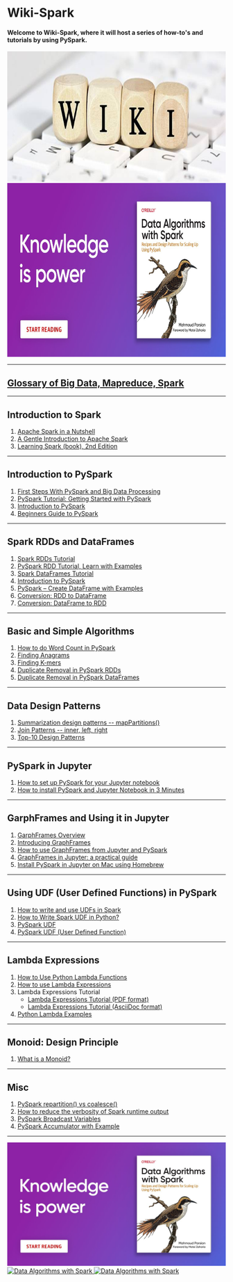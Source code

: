 # Wiki-Spark

#### Welcome to Wiki-Spark, where it will host a series of how-to's and tutorials by using PySpark.


<a href="https://www.oreilly.com/library/view/data-algorithms-with/9781492082378/">
    <img
        alt="Data Algorithms with Spark"
        src="./docs/wiki.jpeg"
        width="650" 
        height="300"
>


<a href="https://www.oreilly.com/library/view/data-algorithms-with/9781492082378/">
    <img
        alt="Data Algorithms with Spark"
        src="../images/data_algorithms_with_spark_knowledge_is_power.jpeg"
        width="650" 
        height="400"
>


-----

## [Glossary of Big Data, Mapreduce, Spark](https://github.com/mahmoudparsian/big-data-mapreduce-course/tree/master/slides/glossary/glossary_of_big_data_and_mapreduce.md)

-----

## Introduction to Spark

1. [Apache Spark in a Nutshell](https://www.linkedin.com/pulse/apache-spark-nutshell-brian-uri-/)
2. [A Gentle Introduction to Apache Spark](https://pages.databricks.com/rs/094-YMS-629/images/A-Gentle-Introduction-to-Apache-Spark.pdf)
3. [Learning Spark (book), 2nd Edition](https://pages.databricks.com/rs/094-YMS-629/images/LearningSpark2.0.pdf)

-----

## Introduction to PySpark

1. [First Steps With PySpark and Big Data Processing](https://realpython.com/pyspark-intro/)
2. [PySpark Tutorial: Getting Started with PySpark](https://www.datacamp.com/tutorial/pyspark-tutorial-getting-started-with-pyspark)
3. [Introduction to PySpark](https://annefou.github.io/pyspark/03-pyspark_context/)
4. [Beginners Guide to PySpark](https://towardsdatascience.com/beginners-guide-to-pyspark-bbe3b553b79f)

------

## Spark RDDs and DataFrames

1. [Spark RDDs Tutorial](https://github.com/mahmoudparsian/data-algorithms-with-spark/tree/master/code/bonus_chapters/pyspark_tutorial)
2. [PySpark RDD Tutorial, Learn with Examples](https://sparkbyexamples.com/pyspark-rdd)
3. [Spark DataFrames Tutorial](https://github.com/mahmoudparsian/data-algorithms-with-spark/tree/master/code/bonus_chapters/dataframes)
4. [Introduction to PySpark](https://medium.com/the-researchers-guide/introduction-to-pyspark-a61f7217398e)
5. [PySpark – Create DataFrame with Examples](https://sparkbyexamples.com/pyspark/different-ways-to-create-dataframe-in-pyspark/)
6. [Conversion: RDD to DataFrame](./docs/rdd_to_dataframe.md)
7. [Conversion: DataFrame to RDD](./docs/dataframe_to_rdd.md)

-----

## Basic and Simple Algorithms

1. [How to do Word Count in PySpark](https://github.com/mahmoudparsian/data-algorithms-with-spark/tree/master/code/bonus_chapters/wordcount/)
2. [Finding Anagrams](https://github.com/mahmoudparsian/data-algorithms-with-spark/tree/master/code/bonus_chapters/anagrams/python)
3. [Finding K-mers](https://github.com/mahmoudparsian/data-algorithms-with-spark/tree/master/code/bonus_chapters/k-mers)
4. [Duplicate Removal in PySpark RDDs](./docs/duplicate_removal_rdd.md)
5. [Duplicate Removal in PySpark DataFrames](./docs/duplicate_removal_dataframe.md)

-----

## Data Design Patterns

1. [Summarization design patterns -- mapPartitions()](https://github.com/mahmoudparsian/data-algorithms-with-spark/tree/master/code/bonus_chapters/mappartitions)
2. [Join Patterns -- inner, left, right](https://github.com/mahmoudparsian/data-algorithms-with-spark/tree/master/code/bonus_chapters/join/)
3. [Top-10 Design Patterns](https://github.com/mahmoudparsian/data-algorithms-with-spark/tree/master/code/bonus_chapters/Top-N/)

-----

## PySpark in Jupyter

1. [How to set up PySpark for your Jupyter notebook](https://opensource.com/article/18/11/pyspark-jupyter-notebook)
2. [How to install PySpark and Jupyter Notebook in 3 Minutes](https://www.sicara.fr/blog-technique/2017-05-02-get-started-pyspark-jupyter-notebook-3-minutes)

-----

## GarphFrames and Using it in Jupyter

1. [GarphFrames Overview](https://graphframes.github.io/graphframes/docs/_site/index.html)
2. [Introducing GraphFrames](https://www.databricks.com/blog/2016/03/03/introducing-graphframes.html)
3. [How to use GraphFrames from Jupyter and PySpark](./docs//using-graphframes-with-jupyter.md)
4. [GraphFrames in Jupyter: a practical guide](https://towardsdatascience.com/graphframes-in-jupyter-a-practical-guide-9b3b346cebc5)
5. [Install PySpark in Jupyter on Mac using Homebrew](https://sparkbyexamples.com/pyspark/install-pyspark-in-jupyter-on-mac-using-homebrew/)

-----

## Using UDF (User Defined Functions) in PySpark

1. [How to write and use UDFs in Spark](./docs/how-to-use-UDF-in-spark.md)
2. [How to Write Spark UDF in Python?](https://www.geeksforgeeks.org/how-to-write-spark-udf-user-defined-functions-in-python/)
3. [PySpark UDF](https://www.javatpoint.com/pyspark-udf)
4. [PySpark UDF (User Defined Function)](https://sparkbyexamples.com/pyspark/pyspark-udf-user-defined-function/)

-----

## Lambda Expressions

1. [How to Use Python Lambda Functions](https://realpython.com/python-lambda/)
2. [How to use Lambda Expressions](./docs/lambda_expressions_basics.md)
3. Lambda Expressions Tutorial
	* [Lambda Expressions Tutorial (PDF format)](./docs/lambda_expressions.pdf)
	* [Lambda Expressions Tutorial (AsciiDoc format)](./docs/lambda_expressions.adoc)
4. [Python Lambda Examples](https://www.w3schools.com/python/python_lambda.asp)

------

## Monoid: Design Principle

1. [What is a Monoid?](./docs/monoid/README.md)

------

## Misc

1. [PySpark repartition() vs coalesce()](https://sparkbyexamples.com/pyspark/pyspark-repartition-vs-coalesce/)
2. [How to reduce the verbosity of Spark runtime output](./docs/reduce-the-verbosity-of-spark-runtime-output.md)
3. [PySpark Broadcast Variables](https://sparkbyexamples.com/pyspark/pyspark-broadcast-variables/)
4. [PySpark Accumulator with Example](https://sparkbyexamples.com/pyspark/pyspark-accumulator-with-example/)

-----


<a href="https://www.oreilly.com/library/view/data-algorithms-with/9781492082378/">
    <img
        alt="Data Algorithms with Spark"
        src="../images/data_algorithms_with_spark_knowledge_is_power.jpeg"
>

<a href="https://www.oreilly.com/library/view/data-algorithms-with/9781492082378/">
    <img
        alt="Data Algorithms with Spark"
        src="../images/Data-Algorithms-with-Spark_mech2.png"
>

<a href="https://www.oreilly.com/library/view/data-algorithms-with/9781492082378/">
    <img
        alt="Data Algorithms with Spark"
        src="../images/Data_Algorithms_with_Spark_COVER_9781492082385.png"
>